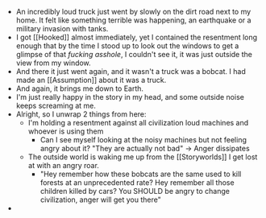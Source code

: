 - An incredibly loud truck just went by slowly on the dirt road next to my home. It felt like something terrible was happening, an earthquake or a military invasion with tanks.
- I got [[Hooked]] almost immediately, yet I contained the resentment long enough that by the time I stood up to look out the windows to get a glimpse of that _fucking asshole_, I couldn't see it, it was just outside the view from my window.
- And there it just went again, and it wasn't a truck was a bobcat. I had made an [[Assumption]] about it was a truck.
- And again, it brings me down to Earth.
- I'm just really happy in the story in my head, and some outside noise keeps screaming at me.
- Alright, so I unwrap 2 things from here:
	- I'm holding a resentment against all civilization loud machines and whoever is using them
		- Can I see myself looking at the noisy machines but not feeling angry about it? "They are actually not bad" -> Anger dissipates
	- The outside world is waking me up from the [[Storyworlds]] I get lost at with an angry roar.
		- "Hey remember how these bobcats are the same used to kill forests at an unprecedented rate? Hey remember all those children killed by cars? You SHOULD be angry to change civilization, anger will get you there"
-